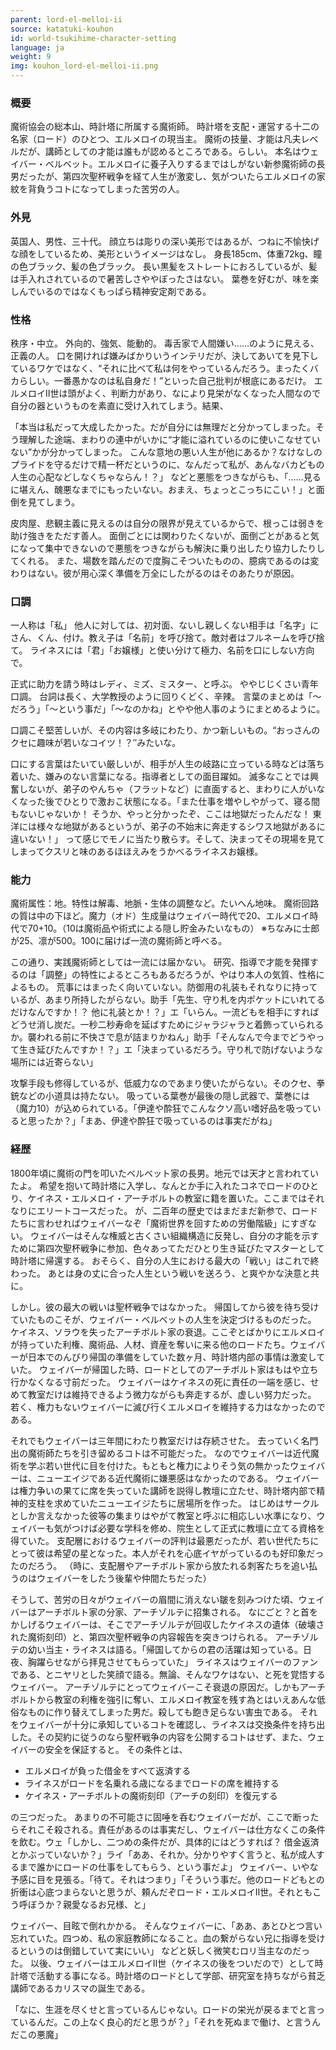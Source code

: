 ```yaml
---
parent: lord-el-melloi-ii
source: katatuki-kouhon
id: world-tsukihime-character-setting
language: ja
weight: 9
img: kouhon_lord-el-melloi-ii.png
---
```


### 概要

魔術協会の総本山、時計塔に所属する魔術師。
時計塔を支配・運営する十二の名家（ロード）のひとつ、エルメロイの現当主。
魔術の技量、才能は凡夫レベルだが、講師としての才能は誰もが認めるところである。らしい。
本名はウェイバー・ベルベット。エルメロイに養子入りするまではしがない新参魔術師の長男だったが、第四次聖杯戦争を経て人生が激変し、気がついたらエルメロイの家紋を背負うコトになってしまった苦労の人。

### 外見

英国人、男性、三十代。
顔立ちは彫りの深い美形ではあるが、つねに不愉快げな顔をしているため、美形というイメージはなし。
身長185cm、体重72kg、瞳の色ブラック、髪の色ブラック。
長い黒髪をストレートにおろしているが、髪は手入れされているので暑苦しさややぼったさはない。
葉巻を好むが、味を楽しんでいるのではなくもっぱら精神安定剤である。

### 性格

秩序・中立。
外向的、強気、能動的。
毒舌家で人間嫌い……のように見える、正義の人。
口を開ければ嫌みばかりいうインテリだが、決してあいてを見下しているワケではなく、“それに比べて私は何をやっているんだろう。まったくバカらしい。一番愚かなのは私自身だ！”といった自己批判が根底にあるだけ。
エルメロイII世は頭がよく、判断力があり、なにより見栄がなくなった人間なので自分の器というものを素直に受け入れてしまう。結果、

「本当は私だって大成したかった。だが自分には無理だと分かってしまった。そう理解した途端、まわりの連中がいかに“才能に溢れているのに使いこなせていない”かが分かってしまった。
こんな意地の悪い人生が他にあるか？なけなしのプライドを守るだけで精一杯だというのに、なんだって私が、あんなバカどもの人生の心配などしなくちゃならん！？」
などと悪態をつきながらも、「……見るに堪えん、醜悪なまでにもったいない。おまえ、ちょっとこっちにこい！」と面倒を見てしまう。

皮肉屋、悲観主義に見えるのは自分の限界が見えているからで、根っこは弱きを助け強きをただす善人。
面倒ごとには関わりたくないが、面倒ごとがあると気になって集中できないので悪態をつきながらも解決に乗り出したり協力したりしてくれる。
また、場数を踏んだので度胸こそついたものの、臆病であるのは変わりはない。彼が用心深く準備を万全にしたがるのはそのあたりが原因。

### 口調

一人称は「私」
他人に対しては、初対面、ないし親しくない相手は「名字」にさん、くん、付け。教え子は「名前」を呼び捨て。敵対者はフルネームを呼び捨て。
ライネスには「君」「お嬢様」と使い分けて極力、名前を口にしない方向で。

正式に助力を請う時はレディ、ミズ、ミスター、と呼ぶ。  ややじじくさい青年口調。
台詞は長く、大学教授のように回りくどく、辛辣。
言葉のまとめは「～だろう」「～という事だ」「～なのかね」とやや他人事のようにまとめるように。

口調こそ堅苦しいが、その内容は多岐にわたり、かつ新しいもの。“おっさんのクセに趣味が若いなコイツ！？″みたいな。

口にする言葉はたいてい厳しいが、相手が人生の岐路に立っている時などは落ち着いた、嫌みのない言葉になる。指導者としての面目躍如。
滅多なことでは興奮しないが、弟子のやんちゃ（フラットなど）に直面すると、まわりに人がいなくなった後でひとりで激おこ状態になる。「また仕事を増やしやがって、寝る間もないじゃないか！
そうか、やっと分かったぞ、ここは地獄だったんだな！
東洋には様々な地獄があるというが、弟子の不始末に奔走するシワス地獄があるに違いない！」
って感じでモノに当たり散らす。そして、決まってその現場を見てしまってクスリと味のあるほほえみをうかべるライネスお嬢様。

### 能力

魔術属性：地。特性は解毒、地脈・生体の調整など。たいへん地味。
魔術回路の質は中の下ほど。魔力（オド）生成量はウェイバー時代で20、エルメロイ時代で70+10。（10は魔術品や術式による隠し貯金みたいなもの）
※ちなみに士郎が25、凛が500。100に届けば一流の魔術師と呼べる。

この通り、実践魔術師としては一流には届かない。
研究、指導で才能を発揮するのは「調整」の特性によるところもあるだろうが、やはり本人の気質、性格によるもの。
荒事にはまったく向いていない。防御用の礼装もそれなりに持っているが、あまり所持したがらない。助手「先生、守り札を内ポケットにいれてるだけなんですか！？
他に礼装とか！？」エ「いらん。一流どもを相手にすればどうせ消し炭だ。一秒二秒寿命を延ばすためにジャラジャラと着飾っていられるか。襲われる前に不快さで息が詰まりかねん」助手「そんなんで今までどうやって生き延びたんですか！？」エ「決まっているだろう。守り札で防げないような場所には近寄らない」

攻撃手段も修得しているが、低威力なのであまり使いたがらない。そのクセ、拳銃などの小道具は持たない。
吸っている葉巻が最後の隠し武器で、葉巻には（魔力10）が込められている。「伊達や酔狂でこんなクソ高い嗜好品を吸っていると思ったか？」「まあ、伊達や酔狂で吸っているのは事実だがね」

### 経歴

1800年頃に魔術の門を叩いたベルベット家の長男。地元では天才と言われていたよ。
希望を抱いて時計塔に入学し、なんとか手に入れたコネでロードのひとり、ケイネス・エルメロイ・アーチボルトの教室に籍を置いた。ここまではそれなりにエリートコースだった。
が、二百年の歴史ではまだまだ新参で、ロードたちに言わせればウェイバーなぞ「魔術世界を回すための労働階級」にすぎない。
ウェイバーはそんな権威と古くさい組織構造に反発し、自分の才能を示すために第四次聖杯戦争に参加、色々あってただひとり生き延びたマスターとして時計塔に帰還する。
おそらく、自分の人生における最大の「戦い」はこれで終わった。
あとは身の丈に合った人生という戦いを送ろう、と爽やかな決意と共に。

しかし。彼の最大の戦いは聖杯戦争ではなかった。
帰国してから彼を待ち受けていたものこそが、ウェイバー・ベルベットの人生を決定づけるものだった。
ケイネス、ソラウを失ったアーチボルト家の衰退。ここぞとばかりにエルメロイが持っていた利権、魔術品、人材、資産を奪いに来る他のロードたち。ウェイバーが日本でのんびり帰国の準備をしていた数ヶ月、時計塔内部の事情は激変していた。
ウェイバーが帰国した時、ロードとしてのアーチボルト家はもはや立ち行かなくなる寸前だった。
ウェイバーはケイネスの死に責任の一端を感じ、せめて教室だけは維持できるよう微力ながらも奔走するが、虚しい努力だった。
若く、権力もないウェイバーに滅び行くエルメロイを維持する力はなかったのである。

それでもウェイバーは三年間にわたり教室だけは存続させた。
去っていく名門出の魔術師たちを引き留めるコトは不可能だった。
なのでウェイバーは近代魔術を学ぶ若い世代に目を付けた。もともと権力によりそう気の無かったウェイバーは、ニューエイジである近代魔術に嫌悪感はなかったのである。
ウェイバーは権力争いの果てに席を失っていた講師を説得し教壇に立たせ、時計塔内部で精神的支柱を求めていたニューエイジたちに居場所を作った。
はじめはサークルとしか言えなかった彼等の集まりはやがて教室と呼ぶに相応しい水準になり、ウェイバーも気がつけば必要な学科を修め、院生として正式に教壇に立てる資格を得ていた。
支配層におけるウェイバーの評判は最悪だったが、若い世代たちにとって彼は希望の星となった。本人がそれを心底イヤがっているのも好印象だったのだろう。
（時に、支配層やアーチボルト家から放たれる刺客たちを追い払うのはウェイバーをしたう後輩や仲間たちだった）

そうして、苦労の日々がウェイバーの眉間に消えない皺を刻みつけた頃、ウェイバーはアーチボルト家の分家、アーチゾルテに招集される。
なにごと？と首をかしげるウェイバーは、そこでアーチゾルテが回収したケイネスの遺体（破壊された魔術刻印）と、第四次聖杯戦争の内容報告を突きつけられる。
アーチゾルテの幼い当主・ライネスは語る。「帰国してからの君の活躍は知っている。日夜、胸躍らせながら拝見させてもらっていた」
ライネスはウェイバーのファンである、とニヤリとした笑顔で語る。無論、そんなワケはない、と死を覚悟するウェイバー。
アーチゾルテにとってウェイバーこそ衰退の原因だ。しかもアーチボルトから教室の利権を強引に奪い、エルメロイ教室を残す為とはいえあんな低俗なものに作り替えてしまった男だ。殺しても飽き足らない害虫である。
それをウェイバーが十分に承知しているコトを確認し、ライネスは交換条件を持ち出した。その契約に従うのなら聖杯戦争の内容を公開するコトはせず、また、ウェイバーの安全を保証すると。
その条件とは、

* エルメロイが負った借金をすべて返済する
* ライネスがロードを名乗れる歳になるまでロードの席を維持する
* ケイネス・アーチボルトの魔術刻印（アーチの刻印）を復元する

の三つだった。
あまりの不可能さに固唾を呑むウェイバーだが、ここで断ったらそれこそ殺される。責任があるのは事実だし、ウェイバーは仕方なくこの条件を飲む。ウェ「しかし、二つめの条件だが、具体的にはどうすれば？
借金返済とかぶっていないか？」ライ「ああ、それか。分かりやすく言うと、私が成人するまで誰かにロードの仕事をしてもらう、という事だよ」
ウェイバー、いやな予感に目を見張る。「待て。それはつまり」「そういう事だ。他のロードどもとの折衝は心底つまらないと思うが、頼んだぞロード・エルメロイII世。それともこう呼ぼうか？親愛なるお兄様、と」

ウェイバー、目眩で倒れかかる。
そんなウェイバーに、「ああ、あとひとつ言い忘れていた。四つめ、私の家庭教師になること。血の繋がらない兄に指導を受けるというのは倒錯していて実にいい」
などと妖しく微笑むロリ当主なのだった。
以後、ウェイバーはエルメロイII世（ケイネスの後をついだので）として時計塔で活動する事になる。時計塔のロードとして学部、研究室を持ちながら貧乏講師であるカリスマの誕生である。

「なに、生涯を尽くせと言っているんじゃない。ロードの栄光が戻るまでと言っているんだ。この上なく良心的だと思うが？」「それを死ぬまで働け、と言うんだこの悪魔」
